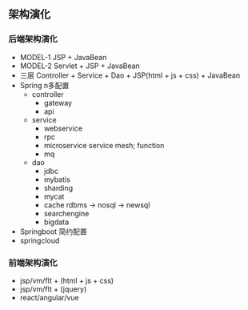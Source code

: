 ## 架构演化

### 后端架构演化
* MODEL-1 JSP + JavaBean
* MODEL-2 Servlet + JSP + JavaBean
* 三层 Controller + Service + Dao + JSP(html + js + css) + JavaBean
* Spring n多配置
  - controller
    - gateway
    - api
  - service
    - webservice
    - rpc
    - microservice  service mesh; function
    - mq
  - dao 
    - jdbc
    - mybatis
    - sharding
    - mycat
    - cache rdbms -> nosql -> newsql
    - searchengine
    - bigdata
* Springboot 简约配置
* springcloud

### 前端架构演化
* jsp/vm/flt + (html + js + css)
* jsp/vm/flt + (jquery)
* react/angular/vue